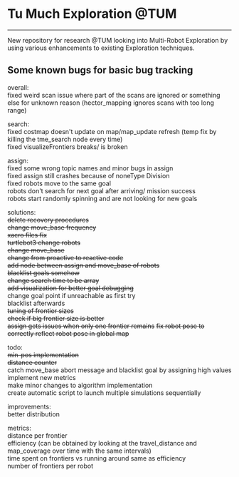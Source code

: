# Tu Much Exploration @TUM
---
New repository for research @TUM looking into Multi-Robot Exploration by using various enhancements to existing Exploration techniques.

## Some known bugs for basic bug tracking

overall:  
fixed weird scan issue where part of the scans are ignored or something else for unknown reason  (hector_mapping ignores scans with too long range)

search:  
fixed costmap doesn't update on map/map_update refresh (temp fix by killing the tme_search node every time)  
fixed visualizeFrontiers breaks/ is broken  

assign:  
fixed some wrong topic names and minor bugs in assign  
fixed assign still crashes because of noneType Division  
fixed robots move to the same goal  
robots don't search for next goal after arriving/ mission success  
robots start randomly spinning and are not looking for new goals  

solutions:  
~~delete recovery procedures~~  
~~change move_base frequency~~  
~~xacro files fix~~  
~~turtlebot3 change robots~~  
~~change move_base~~  
~~change from proactive to reactive code~~  
~~add node between assign and move_base of robots~~  
~~blacklist goals somehow~~  
~~change search time to be array~~  
~~add visualization for better goal debugging~~  
change goal point if unreachable as first try  
blacklist afterwards  
~~tuning of frontier sizes~~  
~~check if big frontier size is better~~  
~~assign gets issues when only one frontier remains~~
~~fix robot pose to correctly reflect robot pose in global map~~  

todo:  
~~min-pos implementation~~  
~~distance counter~~  
catch move_base abort message and blacklist goal by assigning high values  
implement new metrics  
make minor changes to algorithm implementation  
create automatic script to launch multiple simulations sequentially  


improvements:  
better distribution

metrics:  
distance per frontier  
efficiency (can be obtained by looking at the travel_distance and map_coverage over time with the same intervals)  
time spent on frontiers vs running around same as efficiency  
number of frontiers per robot  